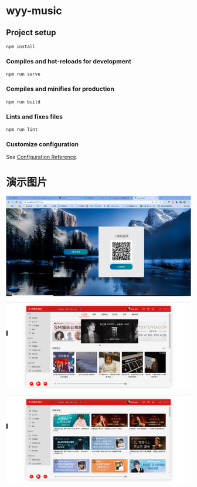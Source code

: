 # wyy-music

## Project setup
```
npm install
```

### Compiles and hot-reloads for development
```
npm run serve
```

### Compiles and minifies for production
```
npm run build
```

### Lints and fixes files
```
npm run lint
```

### Customize configuration
See [Configuration Reference](https://cli.vuejs.org/config/).





# 演示图片

![](./d3546bcc5562a55fcb342232551612d.png)



![](./363b1666a4bcb6c2e1b9abf2c08bf6f.png)



<img src="2cc5ef1b7f450ac6538b411a3ed692a.png"/>

